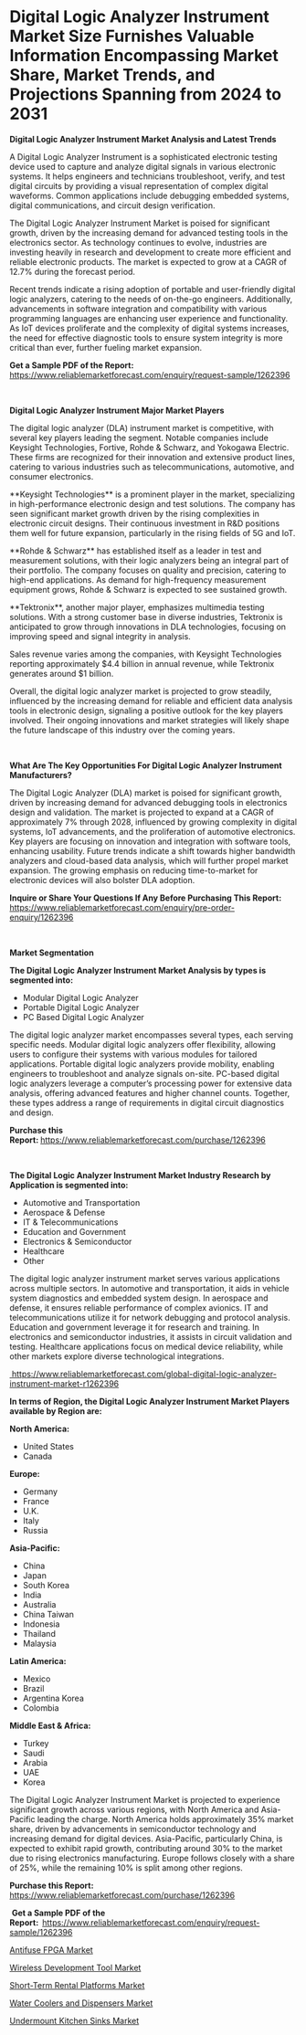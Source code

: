 <p><h1>Digital Logic Analyzer Instrument Market Size Furnishes Valuable Information Encompassing Market Share, Market Trends, and Projections Spanning from 2024 to 2031</h1></p><p><strong>Digital Logic Analyzer Instrument Market Analysis and Latest Trends</strong></p>
<p><p>A Digital Logic Analyzer Instrument is a sophisticated electronic testing device used to capture and analyze digital signals in various electronic systems. It helps engineers and technicians troubleshoot, verify, and test digital circuits by providing a visual representation of complex digital waveforms. Common applications include debugging embedded systems, digital communications, and circuit design verification.</p><p>The Digital Logic Analyzer Instrument Market is poised for significant growth, driven by the increasing demand for advanced testing tools in the electronics sector. As technology continues to evolve, industries are investing heavily in research and development to create more efficient and reliable electronic products. The market is expected to grow at a CAGR of 12.7% during the forecast period. </p><p>Recent trends indicate a rising adoption of portable and user-friendly digital logic analyzers, catering to the needs of on-the-go engineers. Additionally, advancements in software integration and compatibility with various programming languages are enhancing user experience and functionality. As IoT devices proliferate and the complexity of digital systems increases, the need for effective diagnostic tools to ensure system integrity is more critical than ever, further fueling market expansion.</p></p>
<p><strong>Get a Sample PDF of the Report:&nbsp;</strong> <a href="https://www.reliablemarketforecast.com/enquiry/request-sample/1262396?utm_campaign=1123&utm_medium=2&utm_source=Github&utm_content=ia&utm_term=29092024&utm_id=digital-logic-analyzer-instrument">https://www.reliablemarketforecast.com/enquiry/request-sample/1262396</a></p>
<p>&nbsp;</p>
<p><strong>Digital Logic Analyzer Instrument Major Market Players</strong></p>
<p><p>The digital logic analyzer (DLA) instrument market is competitive, with several key players leading the segment. Notable companies include Keysight Technologies, Fortive, Rohde & Schwarz, and Yokogawa Electric. These firms are recognized for their innovation and extensive product lines, catering to various industries such as telecommunications, automotive, and consumer electronics.</p><p>**Keysight Technologies** is a prominent player in the market, specializing in high-performance electronic design and test solutions. The company has seen significant market growth driven by the rising complexities in electronic circuit designs. Their continuous investment in R&D positions them well for future expansion, particularly in the rising fields of 5G and IoT.</p><p>**Rohde & Schwarz** has established itself as a leader in test and measurement solutions, with their logic analyzers being an integral part of their portfolio. The company focuses on quality and precision, catering to high-end applications. As demand for high-frequency measurement equipment grows, Rohde & Schwarz is expected to see sustained growth.</p><p>**Tektronix**, another major player, emphasizes multimedia testing solutions. With a strong customer base in diverse industries, Tektronix is anticipated to grow through innovations in DLA technologies, focusing on improving speed and signal integrity in analysis.</p><p>Sales revenue varies among the companies, with Keysight Technologies reporting approximately $4.4 billion in annual revenue, while Tektronix generates around $1 billion. </p><p>Overall, the digital logic analyzer market is projected to grow steadily, influenced by the increasing demand for reliable and efficient data analysis tools in electronic design, signaling a positive outlook for the key players involved. Their ongoing innovations and market strategies will likely shape the future landscape of this industry over the coming years.</p></p>
<p>&nbsp;</p>
<p><strong>What Are The Key Opportunities For Digital Logic Analyzer Instrument Manufacturers?</strong></p>
<p><p>The Digital Logic Analyzer (DLA) market is poised for significant growth, driven by increasing demand for advanced debugging tools in electronics design and validation. The market is projected to expand at a CAGR of approximately 7% through 2028, influenced by growing complexity in digital systems, IoT advancements, and the proliferation of automotive electronics. Key players are focusing on innovation and integration with software tools, enhancing usability. Future trends indicate a shift towards higher bandwidth analyzers and cloud-based data analysis, which will further propel market expansion. The growing emphasis on reducing time-to-market for electronic devices will also bolster DLA adoption.</p></p>
<p><strong>Inquire or Share Your Questions If Any Before Purchasing This Report:</strong> <a href="https://www.reliablemarketforecast.com/enquiry/pre-order-enquiry/1262396?utm_campaign=1123&utm_medium=2&utm_source=Github&utm_content=ia&utm_term=29092024&utm_id=digital-logic-analyzer-instrument">https://www.reliablemarketforecast.com/enquiry/pre-order-enquiry/1262396</a></p>
<p>&nbsp;</p>
<p><strong>Market Segmentation</strong></p>
<p><strong>The Digital Logic Analyzer Instrument Market Analysis by types is segmented into:</strong></p>
<p><ul><li>Modular Digital Logic Analyzer</li><li>Portable Digital Logic Analyzer</li><li>PC Based Digital Logic Analyzer</li></ul></p>
<p><p>The digital logic analyzer market encompasses several types, each serving specific needs. Modular digital logic analyzers offer flexibility, allowing users to configure their systems with various modules for tailored applications. Portable digital logic analyzers provide mobility, enabling engineers to troubleshoot and analyze signals on-site. PC-based digital logic analyzers leverage a computer’s processing power for extensive data analysis, offering advanced features and higher channel counts. Together, these types address a range of requirements in digital circuit diagnostics and design.</p></p>
<p><strong>Purchase this Report:&nbsp;</strong><a href="https://www.reliablemarketforecast.com/purchase/1262396?utm_campaign=1123&utm_medium=2&utm_source=Github&utm_content=ia&utm_term=29092024&utm_id=digital-logic-analyzer-instrument">https://www.reliablemarketforecast.com/purchase/1262396</a></p>
<p>&nbsp;</p>
<p><strong>The Digital Logic Analyzer Instrument Market Industry Research by Application is segmented into:</strong></p>
<p><ul><li>Automotive and Transportation</li><li>Aerospace & Defense</li><li>IT & Telecommunications</li><li>Education and Government</li><li>Electronics & Semiconductor</li><li>Healthcare</li><li>Other</li></ul></p>
<p><p>The digital logic analyzer instrument market serves various applications across multiple sectors. In automotive and transportation, it aids in vehicle system diagnostics and embedded system design. In aerospace and defense, it ensures reliable performance of complex avionics. IT and telecommunications utilize it for network debugging and protocol analysis. Education and government leverage it for research and training. In electronics and semiconductor industries, it assists in circuit validation and testing. Healthcare applications focus on medical device reliability, while other markets explore diverse technological integrations.</p></p>
<p><a href="https://www.reliablemarketforecast.com/global-digital-logic-analyzer-instrument-market-r1262396?utm_campaign=1123&utm_medium=2&utm_source=Github&utm_content=ia&utm_term=29092024&utm_id=digital-logic-analyzer-instrument">&nbsp;https://www.reliablemarketforecast.com/global-digital-logic-analyzer-instrument-market-r1262396</a></p>
<p><strong>In terms of Region, the Digital Logic Analyzer Instrument Market Players available by Region are:</strong></p>
<p>
    <p> <strong> North America: </strong>
        <ul>
            <li>United States</li>
            <li>Canada</li>
        </ul>
        </p> 
    <p> <strong> Europe: </strong>
        <ul>
            <li>Germany</li>
            <li>France</li>
            <li>U.K.</li>
            <li>Italy</li>
            <li>Russia</li>
        </ul>
        </p> 
    <p> <strong> Asia-Pacific: </strong>
        <ul>
            <li>China</li>
            <li>Japan</li>
            <li>South Korea</li>
            <li>India</li>
            <li>Australia</li>
            <li>China Taiwan</li>
            <li>Indonesia</li>
            <li>Thailand</li>
            <li>Malaysia</li>
        </ul>
        </p> 
    <p> <strong> Latin America: </strong>
        <ul>
            <li>Mexico</li>
            <li>Brazil</li>
            <li>Argentina Korea</li>
            <li>Colombia</li>
        </ul>
        </p> 
    <p> <strong> Middle East & Africa: </strong>
        <ul>
            <li>Turkey</li>
            <li>Saudi</li>
            <li>Arabia</li>
            <li>UAE</li>
            <li>Korea</li>
        </ul>
    </p>
    </p>
<p><p>The Digital Logic Analyzer Instrument Market is projected to experience significant growth across various regions, with North America and Asia-Pacific leading the charge. North America holds approximately 35% market share, driven by advancements in semiconductor technology and increasing demand for digital devices. Asia-Pacific, particularly China, is expected to exhibit rapid growth, contributing around 30% to the market due to rising electronics manufacturing. Europe follows closely with a share of 25%, while the remaining 10% is split among other regions.</p></p>
<p><strong>Purchase this Report: </strong><a href="https://www.reliablemarketforecast.com/purchase/1262396?utm_campaign=1123&utm_medium=2&utm_source=Github&utm_content=ia&utm_term=29092024&utm_id=digital-logic-analyzer-instrument">https://www.reliablemarketforecast.com/purchase/1262396</a></p>
<p>&nbsp;<strong>Get a Sample PDF of the Report:&nbsp;&nbsp;</strong><a href="https://www.reliablemarketforecast.com/enquiry/request-sample/1262396?utm_campaign=1123&utm_medium=2&utm_source=Github&utm_content=ia&utm_term=29092024&utm_id=digital-logic-analyzer-instrument">https://www.reliablemarketforecast.com/enquiry/request-sample/1262396</a></p>
<p><strong></strong></p>
<p><p><a href="https://issuu.com/reportprime-2/docs/antifuse-fpga-market-size-2030.pptx_97a5794d1c6bcd?utm_campaign=1123&utm_medium=2&utm_source=Github&utm_content=ia&utm_term=29092024&utm_id=digital-logic-analyzer-instrument">Antifuse FPGA Market</a></p><p><a href="https://issuu.com/reportprime-2/docs/wireless-development-tool-market-si_a667b955539127?utm_campaign=1123&utm_medium=2&utm_source=Github&utm_content=ia&utm_term=29092024&utm_id=digital-logic-analyzer-instrument">Wireless Development Tool Market</a></p><p><a href="https://github.com/thoragea8m/Market-Research-Report-List-1/blob/main/short-term-rental-platforms-market.md?utm_campaign=1123&utm_medium=2&utm_source=Github&utm_content=ia&utm_term=29092024&utm_id=digital-logic-analyzer-instrument">Short-Term Rental Platforms Market</a></p><p><a href="https://www.linkedin.com/pulse/global-water-coolers-dispensers-market-size-trends-analysis-lfmcc?utm_campaign=1123&utm_medium=2&utm_source=Github&utm_content=ia&utm_term=29092024&utm_id=digital-logic-analyzer-instrument">Water Coolers and Dispensers Market</a></p><p><a href="https://www.linkedin.com/pulse/what-emerging-market-trends-undermount-kitchen-sinks-detailed-c0vxc?utm_campaign=1123&utm_medium=2&utm_source=Github&utm_content=ia&utm_term=29092024&utm_id=digital-logic-analyzer-instrument">Undermount Kitchen Sinks Market</a></p></p>